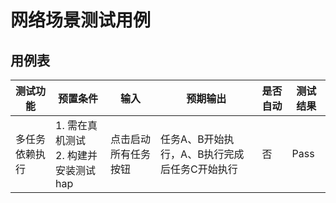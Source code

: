# 网络场景测试用例

## 用例表

| 测试功能                              | 预置条件                                | 输入                   | 预期输出                               | 是否自动 | 测试结果 |
|-----------------------------------|-------------------------------------|----------------------|------------------------------------|------|------|
| 多任务依赖执行 | 1. 需在真机测试 <br/> 2. 构建并安装测试hap | 点击启动所有任务按钮 | 任务A、B开始执行，A、B执行完成后任务C开始执行 | 否    | Pass |

